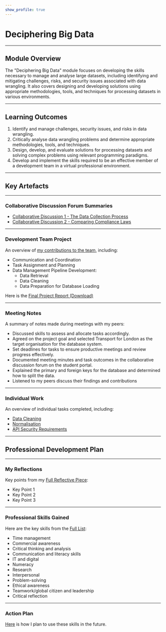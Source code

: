 ```yaml
---
show_profile: true
---
```


# Deciphering Big Data

---

## Module Overview

The "Deciphering Big Data" module focuses on developing the skills necessary to manage and analyse large datasets, including identifying and mitigating challenges, risks, and security issues associated with data wrangling. It also covers designing and developing solutions using appropriate methodologies, tools, and techniques for processing datasets in various environments.

---

## Learning Outcomes

1. Identify and manage challenges, security issues, and risks in data wrangling.
2. Critically analyse data wrangling problems and determine appropriate methodologies, tools, and techniques.
3. Design, develop, and evaluate solutions for processing datasets and solving complex problems using relevant programming paradigms.
4. Develop and implement the skills required to be an effective member of a development team in a virtual professional environment.

---

## Key Artefacts

---

### Collaborative Discussion Forum Summaries

- [Collaborative Discussion 1 - The Data Collection Process](./Collaborative_Discussions/Collaborative_Discussion_1)
- [Collaborative Discussion 2 - Comparing Compliance Laws](./Collaborative_Discussions/Collaborative_Discussion_2)

---

### Development Team Project

An overview of [my contributions to the team](./Team_Exercises/README.md), including:

- Communication and Coordination
- Task Assignment and Planning
- Data Management Pipeline Development:
  - Data Retrieval
  - Data Cleaning
  - Data Preparation for Database Loading

Here is the [Final Project Report (Download)](./Team_Exercises/final-report.docx)

---

### Meeting Notes

A summary of notes made during meetings with my peers:

- Discussed skills to assess and allocate tasks accordingly.
- Agreed on the project goal and selected Transport for London as the target organisation for the database system.
- Set deadlines for tasks to ensure productive meetings and review progress effectively.
- Documented meeting minutes and task outcomes in the collaborative discussion forum on the student portal.
- Explained the primary and foreign keys for the database and determined how to split the data.
- Listened to my peers discuss their findings and contributions

---

### Individual Work

An overview of individual tasks completed, including:

- [Data Cleaning](./Individual_Work/data_cleaning/README.md)
- [Normalisation](./Individual_Work/Normalisation/README.md)
- [API Security Requirements](./Individual_Work/API_Security_Requirements/README.md)

---

## Professional Development Plan

---

### My Reflections

Key points from my [Full Reflective Piece](./Professional_Development/reflection.md):

- Key Point 1
- Key Point 2
- Key Point 3

---

### Professional Skills Gained

Here are the key skills from the [Full List](./Professional_Development/skills-gained.md):
- Time management
- Commercial awareness
- Critical thinking and analysis
- Communication and literacy skills
- IT and digital
- Numeracy
- Research
- Interpersonal
- Problem-solving
- Ethical awareness
- Teamwork/global citizen and leadership
- Critical reflection

---

### Action Plan

[Here](./Professional_Development/action-plan.md) is how I plan to use these skills in the future.
